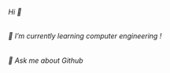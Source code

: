 ###### Hi 👋
###### 🌱 I’m currently learning computer engineering ! 
###### 💬 Ask me about Github


<!--
**chaaerim/chaaerim** is a ✨ _special_ ✨ repository because its `README.md` (this file) appears on your GitHub profile.

[Github Stats](https://github-readme-stats.vercel.app/api?username=biud436&show_icons=true)

